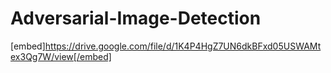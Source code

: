 # Adversarial-Image-Detection

[embed]https://drive.google.com/file/d/1K4P4HgZ7UN6dkBFxd05USWAMtex3Qg7W/view[/embed]
